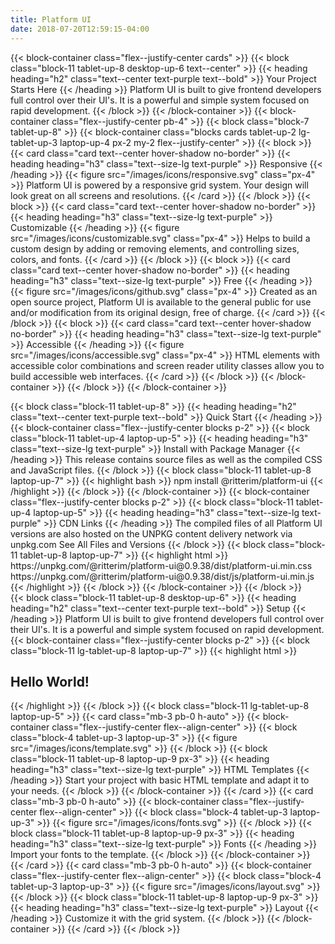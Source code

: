 ```yaml
---
title: Platform UI
date: 2018-07-20T12:59:15-04:00
---
```


{{< block-container class="flex--justify-center cards" >}}
{{< block class="block-11 tablet-up-8 desktop-up-6 text--center" >}}
{{< heading heading="h2" class="text--center text-purple text--bold" >}}
Your Project Starts Here
{{< /heading >}}
Platform UI is built to give frontend developers full control over their UI's. It is a powerful and simple system focused on rapid development.
{{< /block >}}
{{< /block-container >}}
{{< block-container class="flex--justify-center pb-4" >}}
{{< block class="block-7 tablet-up-8" >}}
{{< block-container class="blocks cards tablet-up-2 lg-tablet-up-3 laptop-up-4 px-2 my-2 flex--justify-center" >}}
{{< block >}}
{{< card class="card text--center hover-shadow no-border" >}}
{{< heading heading="h3" class="text--size-lg text-purple" >}}
Responsive
{{< /heading >}}
{{< figure src="/images/icons/responsive.svg" class="px-4" >}}
Platform UI is powered by a responsive grid system. Your design will look great on all screens and resolutions.
{{< /card >}}
{{< /block >}}
{{< block >}}
{{< card class="card text--center hover-shadow no-border" >}}
{{< heading heading="h3" class="text--size-lg text-purple" >}}
Customizable
{{< /heading >}}
{{< figure src="/images/icons/customizable.svg" class="px-4" >}}
Helps to build a custom design by adding or removing elements, and controlling sizes, colors, and fonts.
{{< /card >}}
{{< /block >}}
{{< block >}}
{{< card class="card text--center hover-shadow no-border" >}}
{{< heading heading="h3" class="text--size-lg text-purple" >}}
Free
{{< /heading >}}
{{< figure src="/images/icons/github.svg" class="px-4" >}}
Created as an open source project, Platform UI is available to the general public for use and/or modification from its original design, free of charge.
{{< /card >}}
{{< /block >}}
{{< block >}}
{{< card class="card text--center hover-shadow no-border" >}}
{{< heading heading="h3" class="text--size-lg text-purple" >}}
Accessible
{{< /heading >}}
{{< figure src="/images/icons/accessible.svg" class="px-4" >}}
HTML elements with accessible color combinations and screen reader utility classes allow you to build accessible web interfaces.
{{< /card >}}
{{< /block >}}
{{< /block-container >}}
{{< /block >}}
{{< /block-container >}}
<section class="block-container flex--justify-center background-lighter py-4 px-0">
{{< block class="block-11 tablet-up-8" >}}
{{< heading heading="h2" class="text--center text-purple text--bold" >}}
Quick Start
{{< /heading >}}
{{< block-container class="flex--justify-center blocks p-2" >}}
{{< block class="block-11 tablet-up-4 laptop-up-5" >}}
{{< heading heading="h3" class="text--size-lg text-purple" >}}
Install with Package Manager
{{< /heading >}}
This release contains source files as well as the compiled CSS and JavaScript files.
{{< /block >}}
{{< block class="block-11 tablet-up-8 laptop-up-7" >}}
{{< highlight bash >}}
npm install @ritterim/platform-ui
{{< /highlight >}}
{{< /block >}}
{{< /block-container >}}
{{< block-container class="flex--justify-center blocks p-2" >}}
{{< block class="block-11 tablet-up-4 laptop-up-5" >}}
{{< heading heading="h3" class="text--size-lg text-purple" >}}
CDN Links
{{< /heading >}}
The compiled files of all Platform UI versions are also hosted on the UNPKG content delivery network via unpkg.com
See All Files and Versions
{{< /block >}}
{{< block class="block-11 tablet-up-8 laptop-up-7" >}}
{{< highlight html >}}
<!-- Compressed CSS -->
https://unpkg.com/@ritterim/platform-ui@0.9.38/dist/platform-ui.min.css
<!-- Compressed JS -->
https://unpkg.com/@ritterim/platform-ui@0.9.38/dist/js/platform-ui.min.js
{{< /highlight >}}
{{< /block >}}
{{< /block-container >}}
{{< /block >}}
</section>
<section class="block-container flex--justify-center py-4 px-0">
{{< block class="block-11 tablet-up-8 desktop-up-6" >}}
{{< heading heading="h2" class="text--center text-purple text--bold" >}}
Setup
{{< /heading >}}
Platform UI is built to give frontend developers full control over their UI's. It is a powerful and simple system focused on rapid development.
{{< block-container class="flex--justify-center blocks p-2" >}}
{{< block class="block-11 lg-tablet-up-8 laptop-up-7" >}}
{{< highlight html >}}
<!doctype html>
<html lang="en">
  <head>
    <title>Platform UI</title>
    <meta charset="utf-8">
    <meta http-equiv="X-UA-Compatible" content="IE=edge">
    <meta name="viewport" content="width=device-width, initial-scale=1, shrink-to-fit=no">
    <!-- Import your fonts here -->
    <link href="https://fonts.googleapis.com/css?family=Nunito+Sans|Roboto|Inconsolata&display=swap" rel="stylesheet">
    <link rel="stylesheet" href="/css/platform-ui.min.css" />
  </head>
  <body>
    <h1>Hello World!</h1>
    <script src="/js/platform-ui.min.js"></script>
  </body>
</html>
{{< /highlight >}}
{{< /block >}}
{{< block class="block-11 lg-tablet-up-8 laptop-up-5" >}}
{{< card class="mb-3 pb-0 h-auto" >}}
{{< block-container class="flex--justify-center flex--align-center" >}}
{{< block class="block-4 tablet-up-3 laptop-up-3" >}}
{{< figure src="/images/icons/template.svg" >}}
{{< /block >}}
{{< block class="block-11 tablet-up-8 laptop-up-9 px-3" >}}
{{< heading heading="h3" class="text--size-lg text-purple" >}}
HTML Templates
{{< /heading >}}
Start your project with basic HTML template and adapt it to your needs.
{{< /block >}}
{{< /block-container >}}
{{< /card >}}
{{< card class="mb-3 pb-0 h-auto" >}}
{{< block-container class="flex--justify-center flex--align-center" >}}
{{< block class="block-4 tablet-up-3 laptop-up-3" >}}
{{< figure src="/images/icons/fonts.svg" >}}
{{< /block >}}
{{< block class="block-11 tablet-up-8 laptop-up-9 px-3" >}}
{{< heading heading="h3" class="text--size-lg text-purple" >}}
Fonts
{{< /heading >}}
Import your fonts to the template.
{{< /block >}}
{{< /block-container >}}
{{< /card >}}
{{< card class="mb-3 pb-0 h-auto" >}}
{{< block-container class="flex--justify-center flex--align-center" >}}
{{< block class="block-4 tablet-up-3 laptop-up-3" >}}
{{< figure src="/images/icons/layout.svg" >}}
{{< /block >}}
{{< block class="block-11 tablet-up-8 laptop-up-9 px-3" >}}
{{< heading heading="h3" class="text--size-lg text-purple" >}}
Layout
{{< /heading >}}
Customize it with the grid system.
{{< /block >}}
{{< /block-container >}}
{{< /card >}}
{{< /block >}}
</section>